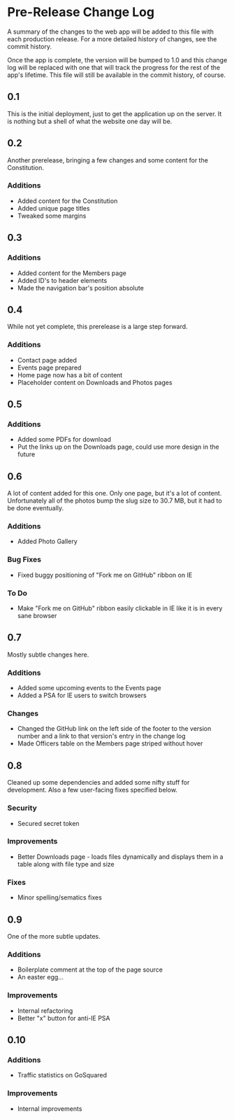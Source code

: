 # Pre-Release Change Log

A summary of the changes to the web app will be added to this file with each
production release. For a more detailed history of changes, see the commit
history.

Once the app is complete, the version will be bumped to 1.0 and this change log
will be replaced with one that will track the progress for the rest of the
app's lifetime. This file will still be available in the commit history, of
course.

## 0.1

This is the initial deployment, just to get the application up on the server.
It is nothing but a shell of what the website one day will be.

## 0.2

Another prerelease, bringing a few changes and some content for the
Constitution.

### Additions

 * Added content for the Constitution
 * Added unique page titles
 * Tweaked some margins

## 0.3

### Additions

 * Added content for the Members page
 * Added ID's to header elements
 * Made the navigation bar's position absolute

## 0.4

While not yet complete, this prerelease is a large step forward.

### Additions

 * Contact page added
 * Events page prepared
 * Home page now has a bit of content
 * Placeholder content on Downloads and Photos pages

## 0.5

### Additions

 * Added some PDFs for download
 * Put the links up on the Downloads page, could use more design in the future

## 0.6

A lot of content added for this one. Only one page, but it's a lot of content.
Unfortunately all of the photos bump the slug size to 30.7 MB, but it had to be
done eventually.

### Additions

 * Added Photo Gallery

### Bug Fixes

 * Fixed buggy positioning of "Fork me on GitHub" ribbon on IE

### To Do

 * Make "Fork me on GitHub" ribbon easily clickable in IE like it is in every
   sane browser

## 0.7

Mostly subtle changes here.

### Additions

 * Added some upcoming events to the Events page
 * Added a PSA for IE users to switch browsers

### Changes

 * Changed the GitHub link on the left side of the footer to the version
   number and a link to that version's entry in the change log
 * Made Officers table on the Members page striped without hover

## 0.8

Cleaned up some dependencies and added some nifty stuff for development. Also
a few user-facing fixes specified below.

### Security

 * Secured secret token

### Improvements

 * Better Downloads page - loads files dynamically and displays them in a table
   along with file type and size

### Fixes

 * Minor spelling/sematics fixes

## 0.9

One of the more subtle updates.

### Additions

 * Boilerplate comment at the top of the page source
 * An easter egg...

### Improvements

 * Internal refactoring
 * Better "x" button for anti-IE PSA

## 0.10

### Additions

 * Traffic statistics on GoSquared

### Improvements

 * Internal improvements
